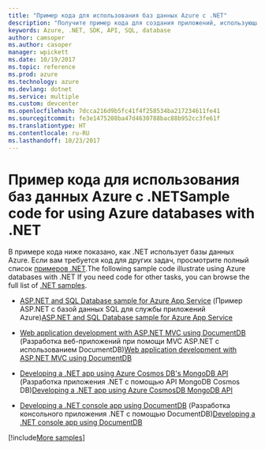 ```yaml
---
title: "Пример кода для использования баз данных Azure с .NET"
description: "Получите пример кода для создания приложений, использующих базы данных Azure, с помощью .NET."
keywords: Azure, .NET, SDK, API, SQL, database
author: camsoper
ms.author: casoper
manager: wpickett
ms.date: 10/19/2017
ms.topic: reference
ms.prod: azure
ms.technology: azure
ms.devlang: dotnet
ms.service: multiple
ms.custom: devcenter
ms.openlocfilehash: 7dcca216d9b5fc41f4f258534ba217234611fe41
ms.sourcegitcommit: fe3e1475208ba47d4630788bac88b952cc3fe61f
ms.translationtype: HT
ms.contentlocale: ru-RU
ms.lasthandoff: 10/23/2017
---
```

# <a name="sample-code-for-using-azure-databases-with-net"></a><span data-ttu-id="b2070-104">Пример кода для использования баз данных Azure с .NET</span><span class="sxs-lookup"><span data-stu-id="b2070-104">Sample code for using Azure databases with .NET</span></span>

<span data-ttu-id="b2070-105">В примере кода ниже показано, как .NET использует базы данных Azure. Если вам требуется код для других задач, просмотрите полный список [примеров .NET](https://azure.microsoft.com/resources/samples/?term=dotnet).</span><span class="sxs-lookup"><span data-stu-id="b2070-105">The following sample code illustrate using Azure databases with .NET If you need code for other tasks, you can browse the full list of [.NET samples](https://azure.microsoft.com/resources/samples/?term=dotnet).</span></span>

- <span data-ttu-id="b2070-106">[ASP.NET and SQL Database sample for Azure App Service](https://azure.microsoft.com/resources/samples/dotnet-sqldb-tutorial/) (Пример ASP.NET с базой данных SQL для службы приложений Azure)</span><span class="sxs-lookup"><span data-stu-id="b2070-106">[ASP.NET and SQL Database sample for Azure App Service](https://azure.microsoft.com/resources/samples/dotnet-sqldb-tutorial/)</span></span>

- <span data-ttu-id="b2070-107">[Web application development with ASP.NET MVC using DocumentDB](https://azure.microsoft.com/resources/samples/documentdb-dotnet-todo-app/) (Разработка веб-приложений при помощи MVC ASP.NET с использованием DocumentDB)</span><span class="sxs-lookup"><span data-stu-id="b2070-107">[Web application development with ASP.NET MVC using DocumentDB](https://azure.microsoft.com/resources/samples/documentdb-dotnet-todo-app/)</span></span>

- <span data-ttu-id="b2070-108">[Developing a .NET app using Azure Cosmos DB's MongoDB API](https://azure.microsoft.com/resources/samples/azure-cosmos-db-mongodb-dotnet-getting-started/) (Разработка приложения .NET с помощью API MongoDB Cosmos DB)</span><span class="sxs-lookup"><span data-stu-id="b2070-108">[Developing a .NET app using Azure CosmosDB MongoDB API](https://azure.microsoft.com/resources/samples/azure-cosmos-db-mongodb-dotnet-getting-started/)</span></span>

- <span data-ttu-id="b2070-109">[Developing a .NET console app using DocumentDB](https://azure.microsoft.com/resources/samples/documentdb-dotnet-getting-started/) (Разработка консольного приложения .NET с помощью DocumentDB)</span><span class="sxs-lookup"><span data-stu-id="b2070-109">[Developing a .NET console app using DocumentDB](https://azure.microsoft.com/resources/samples/documentdb-dotnet-getting-started/)</span></span>

[!include[More samples](includes/more-samples.md)]
